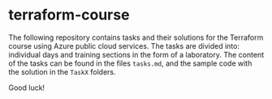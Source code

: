# terraform-course

The following repository contains tasks and their solutions for the Terraform course using Azure public cloud services. The tasks are divided into:
individual days and training sections in the form of a laboratory. The content of the tasks can be found in the files `tasks.md`, and the sample code with the solution
in the `TaskX` folders.

Good luck!
